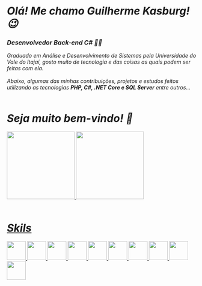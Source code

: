 ## <h1><i>Olá! Me chamo Guilherme Kasburg! 😉</i></h1>

<h3><i>Desenvolvedor Back-end C# 👨‍💻 </i></h3>
<i>Graduado em Análise e Desenvolvimento de Sistemas pela Universidade do Vale do Itajaí, gosto muito de tecnologia e das coisas as quais podem ser feitas com ela.</i>
<br>
<br>
<i> Abaixo, algumas das minhas contribuições, projetos e estudos feitos utilizando as tecnologias <strong>PHP, C#, .NET Core e SQL Server</strong> entre outros... </i>
<br>
<br>
<h1><i> Seja muito bem-vindo! 👋 </i></h1>
 <div>
  <a href="https://github.com/Guikasburg26">
  <img height="180em" src="https://github-readme-stats.vercel.app/api?username=Guikasburg26&show_icons=true&theme=algolia&include_all_commits=true&count_private=true"/>
  <img height="180em" src="https://github-readme-stats.vercel.app/api/top-langs/?username=Guikasburg26&layout=compact&langs_count=7&theme=algolia"/>
</div>
 <br>
<div>
 <h1><i>Skils</i></h1>
 <img src="https://cdn.jsdelivr.net/gh/devicons/devicon/icons/angularjs/angularjs-original.svg" width="50" height="50">
 <img src="https://cdn.jsdelivr.net/gh/devicons/devicon/icons/azure/azure-original.svg" width="50" height="50">
 <img src="https://cdn.jsdelivr.net/gh/devicons/devicon/icons/csharp/csharp-original.svg" width="50" height="50">
 <img src="https://cdn.jsdelivr.net/gh/devicons/devicon/icons/css3/css3-original.svg" width="50" height="50">
 <img src="https://cdn.jsdelivr.net/gh/devicons/devicon/icons/html5/html5-original.svg" width="50" height="50">
 <img src="https://cdn.jsdelivr.net/gh/devicons/devicon/icons/javascript/javascript-original.svg" width="50" height="50">
 <img src="https://cdn.jsdelivr.net/gh/devicons/devicon/icons/dot-net/dot-net-plain-wordmark.svg" width="50" height="50">
 <img src="https://cdn.jsdelivr.net/gh/devicons/devicon/icons/typescript/typescript-original.svg" width="50" height="50">
 <img src="https://cdn.jsdelivr.net/gh/devicons/devicon/icons/visualstudio/visualstudio-plain.svg" width="50" height="50">
 <img src="https://cdn.jsdelivr.net/gh/devicons/devicon/icons/vuejs/vuejs-original-wordmark.svg" width="50" height="50">
</div>
